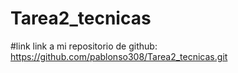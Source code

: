 # Tarea2_tecnicas
#link
link a mi repositorio de github: https://github.com/pablonso308/Tarea2_tecnicas.git
